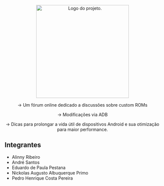 <p align="center">
  <picture>
    <source srcset="logo.png" width="300px">
    <img alt="Logo do projeto.">
  </picture>
</p>

<p align="center">
  -> Um fórum online dedicado a discussões sobre custom ROMs
</p>
<p align="center">
  -> Modificações via ADB 
</p>
<p align="center">
  -> Dicas para prolongar a vida útil de dispositivos Android e sua otimização para maior performance.
</p>

## Integrantes
- Alinny Ribeiro
- André Santos
- Eduardo de Paula Pestana
- Nickolas Augusto Albuquerque Primo
- Pedro Henrique Costa Pereira
